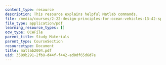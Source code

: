 ```yaml
---
content_type: resource
description: This resource explains helpful Matlab commands.
file: /media/courses/2-22-design-principles-for-ocean-vehicles-13-42-spring-2005/3589b2912fb8d44ff442ad0df65d6d7e_matlab2004.pdf
file_type: application/pdf
learning_resource_types: []
ocw_type: OCWFile
parent_title: Study Materials
parent_type: CourseSection
resourcetype: Document
title: matlab2004.pdf
uid: 3589b291-2fb8-d44f-f442-ad0df65d6d7e
---
```

